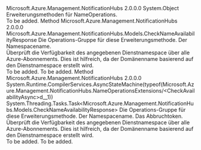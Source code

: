 <Type Name="NameOperationsExtensions" FullName="Microsoft.Azure.Management.NotificationHubs.NameOperationsExtensions">
  <TypeSignature Language="C#" Value="public static class NameOperationsExtensions" />
  <TypeSignature Language="ILAsm" Value=".class public auto ansi abstract sealed beforefieldinit NameOperationsExtensions extends System.Object" />
  <TypeSignature Language="DocId" Value="T:Microsoft.Azure.Management.NotificationHubs.NameOperationsExtensions" />
  <TypeSignature Language="VB.NET" Value="Public Module NameOperationsExtensions" />
  <TypeSignature Language="F#" Value="type NameOperationsExtensions = class" />
  <AssemblyInfo>
    <AssemblyName>Microsoft.Azure.Management.NotificationHubs</AssemblyName>
    <AssemblyVersion>2.0.0.0</AssemblyVersion>
  </AssemblyInfo>
  <Base>
    <BaseTypeName>System.Object</BaseTypeName>
  </Base>
  <Interfaces />
  <Docs>
    <summary>
            Erweiterungsmethoden für NameOperations.
            </summary>
    <remarks>To be added.</remarks>
  </Docs>
  <Members>
    <Member MemberName="CheckAvailability">
      <MemberSignature Language="C#" Value="public static Microsoft.Azure.Management.NotificationHubs.Models.CheckNameAvailabilityResponse CheckAvailability (this Microsoft.Azure.Management.NotificationHubs.INameOperations operations, Microsoft.Azure.Management.NotificationHubs.Models.CheckNameAvailabilityRequestParameters parameters);" />
      <MemberSignature Language="ILAsm" Value=".method public static hidebysig class Microsoft.Azure.Management.NotificationHubs.Models.CheckNameAvailabilityResponse CheckAvailability(class Microsoft.Azure.Management.NotificationHubs.INameOperations operations, class Microsoft.Azure.Management.NotificationHubs.Models.CheckNameAvailabilityRequestParameters parameters) cil managed" />
      <MemberSignature Language="DocId" Value="M:Microsoft.Azure.Management.NotificationHubs.NameOperationsExtensions.CheckAvailability(Microsoft.Azure.Management.NotificationHubs.INameOperations,Microsoft.Azure.Management.NotificationHubs.Models.CheckNameAvailabilityRequestParameters)" />
      <MemberSignature Language="VB.NET" Value="&lt;Extension()&gt;&#xA;Public Function CheckAvailability (operations As INameOperations, parameters As CheckNameAvailabilityRequestParameters) As CheckNameAvailabilityResponse" />
      <MemberSignature Language="F#" Value="static member CheckAvailability : Microsoft.Azure.Management.NotificationHubs.INameOperations * Microsoft.Azure.Management.NotificationHubs.Models.CheckNameAvailabilityRequestParameters -&gt; Microsoft.Azure.Management.NotificationHubs.Models.CheckNameAvailabilityResponse" Usage="Microsoft.Azure.Management.NotificationHubs.NameOperationsExtensions.CheckAvailability (operations, parameters)" />
      <MemberType>Method</MemberType>
      <AssemblyInfo>
        <AssemblyName>Microsoft.Azure.Management.NotificationHubs</AssemblyName>
        <AssemblyVersion>2.0.0.0</AssemblyVersion>
      </AssemblyInfo>
      <ReturnValue>
        <ReturnType>Microsoft.Azure.Management.NotificationHubs.Models.CheckNameAvailabilityResponse</ReturnType>
      </ReturnValue>
      <Parameters>
        <Parameter Name="operations" Type="Microsoft.Azure.Management.NotificationHubs.INameOperations" RefType="this" />
        <Parameter Name="parameters" Type="Microsoft.Azure.Management.NotificationHubs.Models.CheckNameAvailabilityRequestParameters" />
      </Parameters>
      <Docs>
        <param name="operations">
            Die Operations-Gruppe für diese Erweiterungsmethode.
            </param>
        <param name="parameters">
            Der Namespacename.
            </param>
        <summary>
            Überprüft die Verfügbarkeit des angegebenen Dienstnamespace über alle Azure-Abonnements. Dies ist hilfreich, da der Domänenname basierend auf den Dienstnamespace erstellt wird.
            </summary>
        <returns>To be added.</returns>
        <remarks>To be added.</remarks>
      </Docs>
    </Member>
    <Member MemberName="CheckAvailabilityAsync">
      <MemberSignature Language="C#" Value="public static System.Threading.Tasks.Task&lt;Microsoft.Azure.Management.NotificationHubs.Models.CheckNameAvailabilityResponse&gt; CheckAvailabilityAsync (this Microsoft.Azure.Management.NotificationHubs.INameOperations operations, Microsoft.Azure.Management.NotificationHubs.Models.CheckNameAvailabilityRequestParameters parameters, System.Threading.CancellationToken cancellationToken = null);" />
      <MemberSignature Language="ILAsm" Value=".method public static hidebysig class System.Threading.Tasks.Task`1&lt;class Microsoft.Azure.Management.NotificationHubs.Models.CheckNameAvailabilityResponse&gt; CheckAvailabilityAsync(class Microsoft.Azure.Management.NotificationHubs.INameOperations operations, class Microsoft.Azure.Management.NotificationHubs.Models.CheckNameAvailabilityRequestParameters parameters, valuetype System.Threading.CancellationToken cancellationToken) cil managed" />
      <MemberSignature Language="DocId" Value="M:Microsoft.Azure.Management.NotificationHubs.NameOperationsExtensions.CheckAvailabilityAsync(Microsoft.Azure.Management.NotificationHubs.INameOperations,Microsoft.Azure.Management.NotificationHubs.Models.CheckNameAvailabilityRequestParameters,System.Threading.CancellationToken)" />
      <MemberSignature Language="F#" Value="static member CheckAvailabilityAsync : Microsoft.Azure.Management.NotificationHubs.INameOperations * Microsoft.Azure.Management.NotificationHubs.Models.CheckNameAvailabilityRequestParameters * System.Threading.CancellationToken -&gt; System.Threading.Tasks.Task&lt;Microsoft.Azure.Management.NotificationHubs.Models.CheckNameAvailabilityResponse&gt;" Usage="Microsoft.Azure.Management.NotificationHubs.NameOperationsExtensions.CheckAvailabilityAsync (operations, parameters, cancellationToken)" />
      <MemberType>Method</MemberType>
      <AssemblyInfo>
        <AssemblyName>Microsoft.Azure.Management.NotificationHubs</AssemblyName>
        <AssemblyVersion>2.0.0.0</AssemblyVersion>
      </AssemblyInfo>
      <Attributes>
        <Attribute>
          <AttributeName>System.Runtime.CompilerServices.AsyncStateMachine(typeof(Microsoft.Azure.Management.NotificationHubs.NameOperationsExtensions/&lt;CheckAvailabilityAsync&gt;d__1))</AttributeName>
        </Attribute>
      </Attributes>
      <ReturnValue>
        <ReturnType>System.Threading.Tasks.Task&lt;Microsoft.Azure.Management.NotificationHubs.Models.CheckNameAvailabilityResponse&gt;</ReturnType>
      </ReturnValue>
      <Parameters>
        <Parameter Name="operations" Type="Microsoft.Azure.Management.NotificationHubs.INameOperations" RefType="this" />
        <Parameter Name="parameters" Type="Microsoft.Azure.Management.NotificationHubs.Models.CheckNameAvailabilityRequestParameters" />
        <Parameter Name="cancellationToken" Type="System.Threading.CancellationToken" />
      </Parameters>
      <Docs>
        <param name="operations">
            Die Operations-Gruppe für diese Erweiterungsmethode.
            </param>
        <param name="parameters">
            Der Namespacename.
            </param>
        <param name="cancellationToken">
            Das Abbruchtoken.
            </param>
        <summary>
            Überprüft die Verfügbarkeit des angegebenen Dienstnamespace über alle Azure-Abonnements. Dies ist hilfreich, da der Domänenname basierend auf den Dienstnamespace erstellt wird.
            </summary>
        <returns>To be added.</returns>
        <remarks>To be added.</remarks>
      </Docs>
    </Member>
  </Members>
</Type>